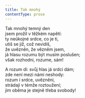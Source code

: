 ```yaml
---
title: Tak mnohý
contentType: prose
---
```


Tak mnohý temný den  
jsem prožil v těžkém napětí:  
ty neúkojné srdce, co je ti,  
utiš se již, což nevidíš,  
že uvězněn, že vězněm jsem,  
já hlasu rozumu být musím poslušen;  
však rozhodni, rozume, sám!

A rozum dí: svůj hlas já srdci dám;  
zde není mezi námi neshody:  
rozum i srdce, uvězněni,  
strádají v témže roztoužení;  
jim oběma je stejně třeba svobody!
